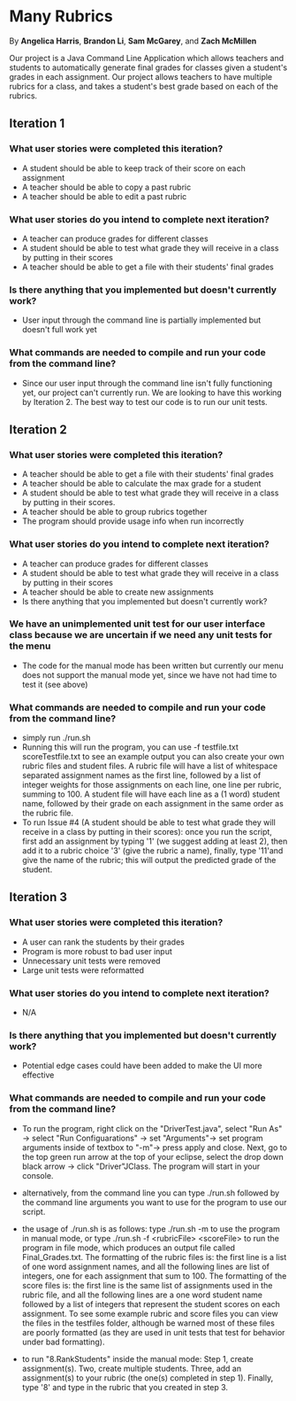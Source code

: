 # Many Rubrics

By <b>Angelica Harris</b>, <b>Brandon Li</b>, <b>Sam McGarey</b>, and <b>Zach McMillen</b>

Our project is a Java Command Line Application which allows teachers and students to automatically generate final grades for classes given a student's grades in each assignment. Our project allows teachers to have multiple rubrics for a class, and takes a student's best grade based on each of the rubrics.

## Iteration 1

### What user stories were completed this iteration?
- A student should be able to keep track of their score on each assignment
- A teacher should be able to copy a past rubric
- A teacher should be able to edit a past rubric

### What user stories do you intend to complete next iteration?
- A teacher can produce grades for different classes
- A student should be able to test what grade they will receive in a class by putting in their scores
- A teacher should be able to get a file with their students' final grades

### Is there anything that you implemented but doesn't currently work?
- User input through the command line is partially implemented but doesn't full work yet

### What commands are needed to compile and run your code from the command line?
- Since our user input through the command line isn't fully functioning yet, our project can't currently run. We are looking to have this working by Iteration 2. The best way to test our code is to run our unit tests.

## Iteration 2

### What user stories were completed this iteration?
- A teacher should be able to get a file with their students' final grades
- A teacher should be able to calculate the max grade for a student
- A student should be able to test what grade they will receive in a class by putting in their scores.
- A teacher should be able to group rubrics together
- The program should provide usage info when run incorrectly

### What user stories do you intend to complete next iteration?
- A teacher can produce grades for different classes
- A student should be able to test what grade they will receive in a class by putting in their scores
- A teacher should be able to create new assignments
- Is there anything that you implemented but doesn't currently work?

### We have an unimplemented unit test for our user interface class because we are uncertain if we need any unit tests for the menu
- The code for the manual mode has been written but currently our menu does not support the manual mode yet, since we have not had time to test it (see above)

### What commands are needed to compile and run your code from the command line?
- simply run ./run.sh
- Running this will run the program, you can use -f testfile.txt scoreTestfile.txt to see an example output
you can also create your own rubric files and student files. A rubric file will have a list of whitespace separated assignment names as the first line, followed by a list of integer weights for those assignments on each line, one line per rubric, summing to 100. A student file will have each line as a (1 word) student name, followed by their grade on each assignment in the same order as the rubric file.
- To run Issue #4 (A student should be able to test what grade they will receive in a class by putting in their scores): once you run the script, first add an assignment by typing '1' (we suggest adding at least 2), then add it to a rubric choice '3' (give the rubric a name), finally, type '11'and give the name of the rubric; this will output the predicted grade of the student.

## Iteration 3

### What user stories were completed this iteration?
- A user can rank the students by their grades
- Program is more robust to bad user input
- Unnecessary unit tests were removed
- Large unit tests were reformatted

### What user stories do you intend to complete next iteration?
- N/A

### Is there anything that you implemented but doesn't currently work?
- Potential edge cases could have been added to make the UI more effective

### What commands are needed to compile and run your code from the command line?
- To run the program, right click on the "DriverTest.java", select "Run As" -> select "Run Configuarations" -> set "Arguments"-> set program arguments inside of textbox to "-m"-> press apply and close. Next, go to the top green run arrow at the top of your eclipse, select the drop down black arrow -> click "Driver"JClass. The program will start in your console.   
- alternatively, from the command line you can type ./run.sh followed by the command line arguments you want to use for the program to use our script.
- the usage of ./run.sh is as follows: type
    ./run.sh -m
to use the program in manual mode, or type
    ./run.sh -f &lt;rubricFile&gt; &lt;scoreFile&gt;
to run the program in file mode, which produces an output file called Final_Grades.txt.
The formatting of the rubric files is: the first line is a list of one word assignment names, and all the following lines are list of integers, one for each assignment that sum to 100.
The formatting of the score files is: the first line is the same list of assignments used in the rubric file, and all the following lines are a one word student name followed by a list of integers that represent the student scores on each assignment. To see some example rubric and score files you can view the files in the testfiles folder, although be warned most of these files are poorly formatted (as they are used in unit tests that test for behavior under bad formatting).

- to run "8.RankStudents" inside the manual mode: Step 1, create assignment(s). Two, create multiple students. Three, add an assignment(s) to your rubric (the one(s) completed in step 1). Finally, type '8' and type in the rubric that you created in step 3. 
